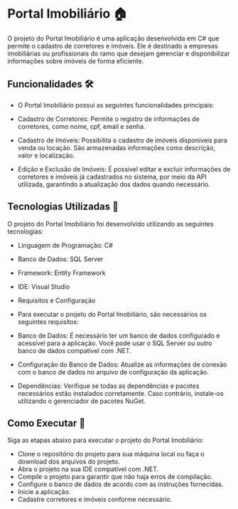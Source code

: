 # Portal Imobiliário 🏠

O projeto do Portal Imobiliário é uma aplicação desenvolvida em C# que permite o cadastro de corretores e imóveis. Ele é destinado a empresas imobiliárias ou profissionais do ramo que desejam gerenciar e disponibilizar informações sobre imóveis de forma eficiente.

## Funcionalidades 🛠️

- O Portal Imobiliário possui as seguintes funcionalidades principais:

- Cadastro de Corretores: Permite o registro de informações de corretores, como nome, cpf, email e senha.

- Cadastro de Imóveis: Possibilita o cadastro de imóveis disponíveis para venda ou locação. São armazenadas informações como descrição, valor e localização.

- Edição e Exclusão de Imóveis: É possível editar e excluir informações de corretores e imóveis já cadastrados no sistema, por meio da API utilizada, garantindo a atualização dos dados quando necessário.

## Tecnologias Utilizadas 📲
O projeto do Portal Imobiliário foi desenvolvido utilizando as seguintes tecnologias:

- Linguagem de Programação: C#
- Banco de Dados: SQL Server
- Framework: Entity Framework
- IDE: Visual Studio
- Requisitos e Configuração
- Para executar o projeto do Portal Imobiliário, são necessários os seguintes requisitos:

- Banco de Dados: É necessário ter um banco de dados configurado e acessível para a aplicação. Você pode usar o SQL Server ou outro banco de dados compatível com .NET.

- Configuração do Banco de Dados: Atualize as informações de conexão com o banco de dados no arquivo de configuração da aplicação.

- Dependências: Verifique se todas as dependências e pacotes necessários estão instalados corretamente. Caso contrário, instale-os utilizando o gerenciador de pacotes NuGet.

## Como Executar 🔐
Siga as etapas abaixo para executar o projeto do Portal Imobiliário:

- Clone o repositório do projeto para sua máquina local ou faça o download dos arquivos do projeto.
- Abra o projeto na sua IDE compatível com .NET.
- Compile o projeto para garantir que não haja erros de compilação.
- Configure o banco de dados de acordo com as instruções fornecidas.
- Inicie a aplicação.
- Cadastre corretores e imóveis conforme necessário.
